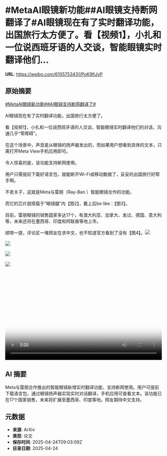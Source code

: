 # #MetaAI眼镜新功能##AI眼镜支持断网翻译了#AI眼镜现在有了实时翻译功能，出国旅行太方便了。看【视频1】，小扎和一位说西班牙语的人交谈，智能眼镜实时翻译他们...

**URL**: https://weibo.com/6105753431/PoK9fiJyP

## 原始摘要

<a href="https://m.weibo.cn/search?containerid=231522type%3D1%26t%3D10%26q%3D%23MetaAI%E7%9C%BC%E9%95%9C%E6%96%B0%E5%8A%9F%E8%83%BD%23&amp;extparam=%23MetaAI%E7%9C%BC%E9%95%9C%E6%96%B0%E5%8A%9F%E8%83%BD%23" data-hide=""><span class="surl-text">#MetaAI眼镜新功能#</span></a><a href="https://m.weibo.cn/search?containerid=231522type%3D1%26t%3D10%26q%3D%23AI%E7%9C%BC%E9%95%9C%E6%94%AF%E6%8C%81%E6%96%AD%E7%BD%91%E7%BF%BB%E8%AF%91%E4%BA%86%23&amp;extparam=%23AI%E7%9C%BC%E9%95%9C%E6%94%AF%E6%8C%81%E6%96%AD%E7%BD%91%E7%BF%BB%E8%AF%91%E4%BA%86%23" data-hide=""><span class="surl-text">#AI眼镜支持断网翻译了#</span></a><br><br>AI眼镜现在有了实时翻译功能，出国旅行太方便了。<br><br>看【视频1】，小扎和一位说西班牙语的人交谈，智能眼镜实时翻译他们的对话，沟通几乎“零障碍”。<br><br>在这个场景中，声音是从眼镜的扬声器发出的，而如果用户想看到具体的文本，只需打开Meta View手机应用即可。<br><br>令人惊喜的是，该功能支持断网使用。<br><br>用户只需提前下载好语言包，就能断开Wi-Fi或移动数据了，妥妥的出国旅行好帮手啊。<br><br>不卖关子，这就是Meta与雷朋（Ray-Ban ）智能眼镜合作的功能。<br><br>而它的芯片就搭载于“眼镜腿”内【图2】，戴上后be like：【图3】。<br><br>目前，雷朋眼镜的销售国家多达17个，有澳大利亚、加拿大、发过、德国、意大利等，未来还将在墨西哥、印度和阿联酋等地上市。<br><br>顺带一提，评论区一堆网友在求中文，也不知道官方看到了没有【图4】。<img style="" src="https://tvax1.sinaimg.cn/large/006Fd7o3ly1i0rwxfq30fj30zk0k0gmj.jpg" referrerpolicy="no-referrer"><br><br><img style="" src="https://tvax1.sinaimg.cn/large/006Fd7o3gy1i0rwwv322sj30zk0jvk8c.jpg" referrerpolicy="no-referrer"><br><br><img style="" src="https://tvax3.sinaimg.cn/large/006Fd7o3gy1i0rwwwjgouj31400qeqs0.jpg" referrerpolicy="no-referrer"><br><br><img style="" src="https://tvax2.sinaimg.cn/large/006Fd7o3gy1i0rwwxdc62j30ra0dedio.jpg" referrerpolicy="no-referrer"><br><br><br clear="both"><div style="clear: both"></div><video controls="controls" poster="https://tvax2.sinaimg.cn/orj480/006Fd7o3ly1i0rwxfsa0vj30zk0k0gmj.jpg" style="width: 100%"><source src="https://f.video.weibocdn.com/o0/l2sZQdjWlx08nIS6xNWw01041200gVmo0E010.mp4?label=mp4_720p&amp;template=1280x720.25.0&amp;ori=0&amp;ps=1CwnkDw1GXwCQx&amp;Expires=1745488911&amp;ssig=cjZlDWaPLU&amp;KID=unistore,video"><source src="https://f.video.weibocdn.com/o0/YsE4BqNalx08nIS68CWY010412008lc90E010.mp4?label=mp4_hd&amp;template=852x480.25.0&amp;ori=0&amp;ps=1CwnkDw1GXwCQx&amp;Expires=1745488911&amp;ssig=s0hRU9jrVZ&amp;KID=unistore,video"><source src="https://f.video.weibocdn.com/o0/xYVWNN9Glx08nIS5LSti010412005nmy0E010.mp4?label=mp4_ld&amp;template=640x360.25.0&amp;ori=0&amp;ps=1CwnkDw1GXwCQx&amp;Expires=1745488911&amp;ssig=1vssHPPZQy&amp;KID=unistore,video"><p>视频无法显示，请前往<a href="https://video.weibo.com/show?fid=1034%3A5158972416524322" target="_blank" rel="noopener noreferrer">微博视频</a>观看。</p></video>

## AI 摘要

Meta与雷朋合作推出的智能眼镜新增实时翻译功能，支持断网使用。用户可提前下载语言包，通过眼镜扬声器实现实时对话翻译，手机应用可查看文本。该功能已在17个国家销售，未来将扩展至墨西哥、印度等地。网友期待中文支持。

## 元数据

- **来源**: ArXiv
- **类型**: 论文
- **保存时间**: 2025-04-24T09:03:09Z
- **目录日期**: 2025-04-24
